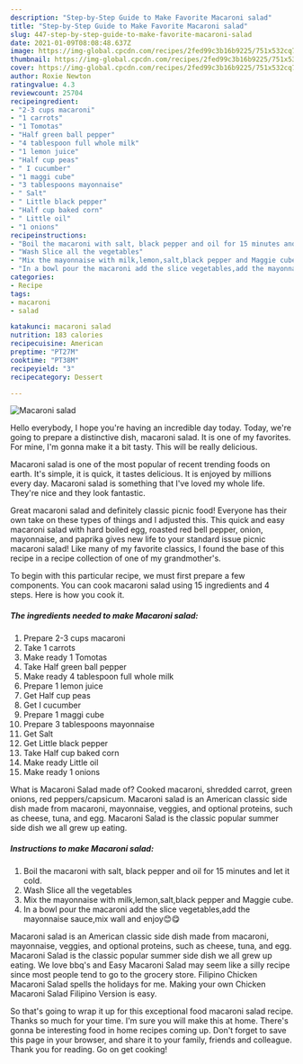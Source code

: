 ```yaml
---
description: "Step-by-Step Guide to Make Favorite Macaroni salad"
title: "Step-by-Step Guide to Make Favorite Macaroni salad"
slug: 447-step-by-step-guide-to-make-favorite-macaroni-salad
date: 2021-01-09T08:08:48.637Z
image: https://img-global.cpcdn.com/recipes/2fed99c3b16b9225/751x532cq70/macaroni-salad-recipe-main-photo.jpg
thumbnail: https://img-global.cpcdn.com/recipes/2fed99c3b16b9225/751x532cq70/macaroni-salad-recipe-main-photo.jpg
cover: https://img-global.cpcdn.com/recipes/2fed99c3b16b9225/751x532cq70/macaroni-salad-recipe-main-photo.jpg
author: Roxie Newton
ratingvalue: 4.3
reviewcount: 25704
recipeingredient:
- "2-3 cups macaroni"
- "1 carrots"
- "1 Tomotas"
- "Half green ball pepper"
- "4 tablespoon full whole milk"
- "1 lemon juice"
- "Half cup peas"
- " I cucumber"
- "1 maggi cube"
- "3 tablespoons mayonnaise"
- " Salt"
- " Little black pepper"
- "Half cup baked corn"
- " Little oil"
- "1 onions"
recipeinstructions:
- "Boil the macaroni with salt, black pepper and oil for 15 minutes and let it cold."
- "Wash Slice all the vegetables"
- "Mix the mayonnaise with milk,lemon,salt,black pepper and Maggie cube."
- "In a bowl pour the macaroni add the slice vegetables,add the mayonnaise sauce,mix wall and enjoy😊😋"
categories:
- Recipe
tags:
- macaroni
- salad

katakunci: macaroni salad 
nutrition: 183 calories
recipecuisine: American
preptime: "PT27M"
cooktime: "PT38M"
recipeyield: "3"
recipecategory: Dessert

---
```



![Macaroni salad](https://img-global.cpcdn.com/recipes/2fed99c3b16b9225/751x532cq70/macaroni-salad-recipe-main-photo.jpg)

Hello everybody, I hope you're having an incredible day today. Today, we're going to prepare a distinctive dish, macaroni salad. It is one of my favorites. For mine, I'm gonna make it a bit tasty. This will be really delicious.

Macaroni salad is one of the most popular of recent trending foods on earth. It's simple, it is quick, it tastes delicious. It is enjoyed by millions every day. Macaroni salad is something that I've loved my whole life. They're nice and they look fantastic.

Great macaroni salad and definitely classic picnic food! Everyone has their own take on these types of things and I adjusted this. This quick and easy macaroni salad with hard boiled egg, roasted red bell pepper, onion, mayonnaise, and paprika gives new life to your standard issue picnic macaroni salad! Like many of my favorite classics, I found the base of this recipe in a recipe collection of one of my grandmother&#39;s.


To begin with this particular recipe, we must first prepare a few components. You can cook macaroni salad using 15 ingredients and 4 steps. Here is how you cook it.

<!--inarticleads1-->

##### The ingredients needed to make Macaroni salad:

1. Prepare 2-3 cups macaroni
1. Take 1 carrots
1. Make ready 1 Tomotas
1. Take Half green ball pepper
1. Make ready 4 tablespoon full whole milk
1. Prepare 1 lemon juice
1. Get Half cup peas
1. Get  I cucumber
1. Prepare 1 maggi cube
1. Prepare 3 tablespoons mayonnaise
1. Get  Salt
1. Get  Little black pepper
1. Take Half cup baked corn
1. Make ready  Little oil
1. Make ready 1 onions


What is Macaroni Salad made of? Cooked macaroni, shredded carrot, green onions, red peppers/capsicum. Macaroni salad is an American classic side dish made from macaroni, mayonnaise, veggies, and optional proteins, such as cheese, tuna, and egg. Macaroni Salad is the classic popular summer side dish we all grew up eating. 

<!--inarticleads2-->

##### Instructions to make Macaroni salad:

1. Boil the macaroni with salt, black pepper and oil for 15 minutes and let it cold.
1. Wash Slice all the vegetables
1. Mix the mayonnaise with milk,lemon,salt,black pepper and Maggie cube.
1. In a bowl pour the macaroni add the slice vegetables,add the mayonnaise sauce,mix wall and enjoy😊😋


Macaroni salad is an American classic side dish made from macaroni, mayonnaise, veggies, and optional proteins, such as cheese, tuna, and egg. Macaroni Salad is the classic popular summer side dish we all grew up eating. We love bbq&#39;s and Easy Macaroni Salad may seem like a silly recipe since most people tend to go to the grocery store. Filipino Chicken Macaroni Salad spells the holidays for me. Making your own Chicken Macaroni Salad Filipino Version is easy. 

So that's going to wrap it up for this exceptional food macaroni salad recipe. Thanks so much for your time. I'm sure you will make this at home. There's gonna be interesting food in home recipes coming up. Don't forget to save this page in your browser, and share it to your family, friends and colleague. Thank you for reading. Go on get cooking!
